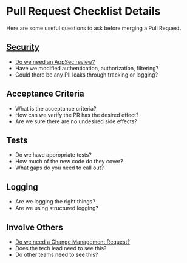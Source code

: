 # Pull Request Checklist Details

Here are some useful questions to ask before merging a Pull Request.

## [Security](https://cultureamp.atlassian.net/wiki/spaces/SEC/pages/963641883/Security+Partnership+Process)
- [Do we need an AppSec review?](https://cultureamp.atlassian.net/servicedesk/customer/portal/5/group/39/create/461)
- Have we modified authentication, authorization, filtering?
- Could there be any PII leaks through tracking or logging?
  
## Acceptance Criteria
- What is the acceptance criteria?
- How can we verify the PR has the desired effect?
- Are we sure there are no undesired side effects?
  
## Tests
- Do we have appropriate tests?
- How much of the new code do they cover?
- What gaps do you need to call out?

## Logging
- Are we logging the right things?
- Are we using structured logging?

## Involve Others
- [Do we need a Change Management Request?](https://cultureamp.atlassian.net/servicedesk/customer/portal/30)
- Does the tech lead need to see this?
- Do other teams need to see this?
